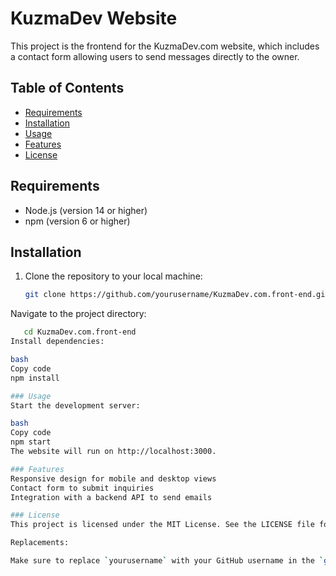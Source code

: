 # KuzmaDev Website

This project is the frontend for the KuzmaDev.com website, which includes a contact form allowing users to send messages directly to the owner.

## Table of Contents

- [Requirements](#requirements)
- [Installation](#installation)
- [Usage](#usage)
- [Features](#features)
- [License](#license)

## Requirements

- Node.js (version 14 or higher)
- npm (version 6 or higher)

## Installation

1. Clone the repository to your local machine:

   ```bash
   git clone https://github.com/yourusername/KuzmaDev.com.front-end.git
Navigate to the project directory:

```bash
   cd KuzmaDev.com.front-end
Install dependencies:

bash
Copy code
npm install

### Usage
Start the development server:

bash
Copy code
npm start
The website will run on http://localhost:3000.

### Features
Responsive design for mobile and desktop views
Contact form to submit inquiries
Integration with a backend API to send emails

### License
This project is licensed under the MIT License. See the LICENSE file for details.

Replacements:

Make sure to replace `yourusername` with your GitHub username in the `git clone` command. Adjust any details under the Features section to reflect the specific functionalities of your frontend if needed.
